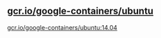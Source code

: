 
[gcr.io/google-containers/ubuntu](https://hub.docker.com/r/anjia0532/google-containers.ubuntu/tags/)
-----


[gcr.io/google-containers/ubuntu:14.04](https://hub.docker.com/r/anjia0532/google-containers.ubuntu/tags/)


